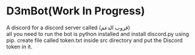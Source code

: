 # D3mBot(Work In Progress)

A discord for a discord server called (قروب الدعم)<br />
all you need to run the bot is python installed and install discord.py using pip. create file called token.txt inside src directory and put the Discord token in it.